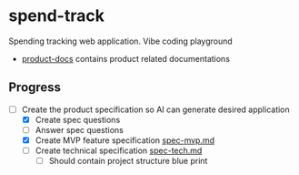 # spend-track

Spending tracking web application. Vibe coding playground

- [product-docs](./product-docs/readme.md) contains product related documentations


## Progress
- [ ] Create the product specification so AI can generate desired application
  - [x] Create spec questions
  - [ ] Answer spec questions
  - [x] Create MVP feature specification [spec-mvp.md](./product-docs/spec-mvp.md)
  - [ ] Create technical specification [spec-tech.md](./product-docs/spec-tech.md)
    - [ ] Should contain project structure blue print